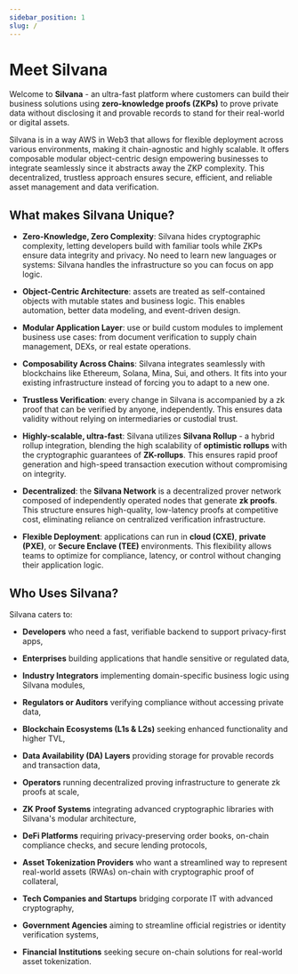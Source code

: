 ```yaml
---
sidebar_position: 1
slug: /
---
```


# Meet Silvana

Welcome to **Silvana** - an ultra-fast platform where customers can build their business solutions using **zero-knowledge proofs (ZKPs)** to prove private data without disclosing it and provable records to stand for their real-world or digital assets.

Silvana is in a way AWS in Web3 that allows for flexible deployment across various environments, making it chain-agnostic and highly scalable. It offers composable modular object-centric design empowering businesses to integrate seamlessly since it abstracts away the ZKP complexity. This decentralized, trustless approach ensures secure, efficient, and reliable asset management and data verification.

## What makes Silvana Unique?
- **Zero-Knowledge, Zero Complexity**: Silvana hides cryptographic complexity, letting developers build with familiar tools while ZKPs ensure data integrity and privacy. No need to learn new languages or systems: Silvana handles the infrastructure so you can focus on app logic.

- **Object-Centric Architecture**: assets are treated as self-contained objects with mutable states and business logic. This enables automation, better data modeling, and event-driven design.

- **Modular Application Layer**: use or build custom modules to implement business use cases: from document verification to supply chain management, DEXs, or real estate operations.

- **Composability Across Chains**: Silvana integrates seamlessly with blockchains like Ethereum, Solana, Mina, Sui, and others. It fits into your existing infrastructure instead of forcing you to adapt to a new one.

- **Trustless Verification**: every change in Silvana is accompanied by a zk proof that can be verified by anyone, independently. This ensures data validity without relying on intermediaries or custodial trust.

- **Highly-scalable, ultra-fast**: Silvana utilizes **Silvana Rollup** - a hybrid rollup integration, blending the high scalability of **optimistic rollups** with the cryptographic guarantees of **ZK-rollups**. This ensures rapid proof generation and high-speed transaction execution without compromising on integrity.

- **Decentralized**: the **Silvana Network** is a decentralized prover network composed of independently operated nodes that generate **zk proofs**. This structure ensures high-quality, low-latency proofs at competitive cost, eliminating reliance on centralized verification infrastructure.

- **Flexible Deployment**: applications can run in **cloud (CXE)**, **private (PXE)**, or **Secure Enclave (TEE)** environments. This flexibility allows teams to optimize for compliance, latency, or control without changing their application logic.

## Who Uses Silvana?
Silvana caters to:
- **Developers** who need a fast, verifiable backend to support privacy-first apps,

- **Enterprises** building applications that handle sensitive or regulated data,

- **Industry Integrators** implementing domain-specific business logic using Silvana modules,

- **Regulators or Auditors** verifying compliance without accessing private data,

- **Blockchain Ecosystems (L1s & L2s)** seeking enhanced functionality and higher TVL,

- **Data Availability (DA) Layers** providing storage for provable records and transaction data,

- **Operators** running decentralized proving infrastructure to generate zk proofs at scale,

- **ZK Proof Systems** integrating advanced cryptographic libraries with Silvana's modular architecture,

- **DeFi Platforms** requiring privacy-preserving order books, on-chain compliance checks, and secure lending protocols,

- **Asset Tokenization Providers** who want a streamlined way to represent real-world assets (RWAs) on-chain with cryptographic proof of collateral,

- **Tech Companies and Startups** bridging corporate IT with advanced cryptography,

- **Government Agencies** aiming to streamline official registries or identity verification systems,

- **Financial Institutions** seeking secure on-chain solutions for real-world asset tokenization.





